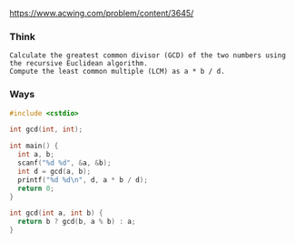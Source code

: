 https://www.acwing.com/problem/content/3645/

### Think
```
Calculate the greatest common divisor (GCD) of the two numbers using the recursive Euclidean algorithm.  
Compute the least common multiple (LCM) as a * b / d.
```

### Ways
```C++
#include <cstdio>

int gcd(int, int);

int main() {
  int a, b;
  scanf("%d %d", &a, &b);
  int d = gcd(a, b);
  printf("%d %d\n", d, a * b / d);
  return 0;
}

int gcd(int a, int b) {
  return b ? gcd(b, a % b) : a;
}
```
